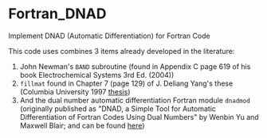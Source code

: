 # Fortran_DNAD
Implement DNAD (Automatic Differentiation) for Fortran Code

This code uses combines 3 items already developed in the literature:
1. John Newman's `BAND` subroutine (found in Appendix C page 619 of his book Electrochemical Systems 3rd Ed. (2004))
2. `fillmat` found in Chapter 7 (page 129) of J. Deliang Yang's these (Columbia University 1997 [thesis](https://clio.columbia.edu/catalog/1987854?counter=1))
3. And the dual number automatic differentiation Fortran module `dnadmod` (originally published as "DNAD, a Simple Tool for Automatic
Differentiation of Fortran Codes Using Dual Numbers" by Wenbin Yu and Maxwell Blair; and can be found [here](https://www.sciencedirect.com/science/article/pii/S0010465513000027?casa_token=MpXIh34txb0AAAAA:vf9mYSrbAU3VNKE9MYdLnQkd2OpTSa2AW0D5sN9FNbCI9fkhPZw-UXEcbR_4-CYoKAwEXgXmivA))
